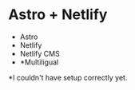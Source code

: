 # Astro + Netlify

- Astro
- Netlify
- Netlify CMS
- *Multiligual 

*I couldn't have setup correctly yet.
